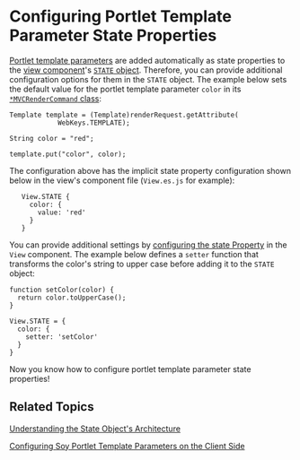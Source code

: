 # Configuring Portlet Template Parameter State Properties [](id=configuring-portlet-template-parameter-state-properties)

[Portlet template parameters](/develop/tutorials/-/knowledge_base/7-0/creating-a-soy-portlet#using-portlet-template-parameters-in-the-soy-template) 
are added automatically as state properties to the 
[view component](/develop/tutorials/-/knowledge_base/7-0/creating-a-soy-portlet#configuring-the-view-layer)'s 
[`STATE` object](/develop/tutorials/-/knowledge_base/7-0/understanding-the-state-object-architecture). 
Therefore, you can provide additional configuration options for them in the 
`STATE` object. The example below sets the default value for the portlet 
template parameter `color` in its 
[`*MVCRenderCommand` class](/develop/tutorials/-/knowledge_base/7-0/creating-a-soy-portlet#render-logic):

    Template template = (Template)renderRequest.getAttribute(
    			WebKeys.TEMPLATE);
          
    String color = "red";

    template.put("color", color);

The configuration above has the implicit state property configuration shown 
below in the view's component file (`View.es.js` for example):

       View.STATE {
         color: {
           value: 'red'
         }
       }

You can provide additional settings by 
[configuring the state Property](/develop/tutorials/-/knowledge_base/7-0/understanding-the-state-object-architecture) 
in the `View` component. The example below defines a `setter` function that 
transforms the color's string to upper case before adding it to the `STATE` 
object:

    function setColor(color) {
      return color.toUpperCase();
    }

    View.STATE = {
      color: {
        setter: 'setColor'      
      }
    }

Now you know how to configure portlet template parameter state properties!

## Related Topics [](id=related-topics)

[Understanding the State Object's Architecture](/develop/tutorials/-/knowledge_base/7-0/understanding-the-state-object-architecture)

[Configuring Soy Portlet Template Parameters on the Client Side](/develop/tutorials/-/knowledge_base/7-0/configuring-soy-portlet-template-parameters-on-the-client-side)
